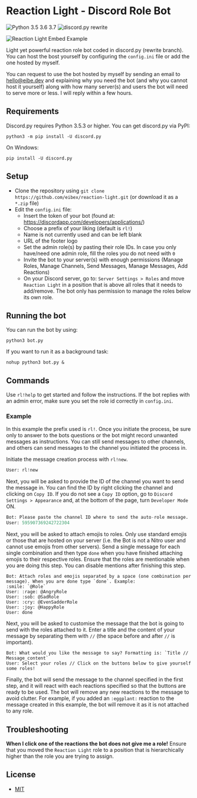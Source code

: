# Reaction Light - Discord Role Bot
![Python 3.5 3.6 3.7](https://img.shields.io/badge/python-3.5%20%7C%203.6%20%7C%203.7-blue.svg)
![discord.py rewrite](https://img.shields.io/badge/discord.py-rewrite-blue.svg)

![Reaction Light Embed Example](https://i.imgur.com/f4b9Qye.png)

Light yet powerful reaction role bot coded in discord.py (rewrite branch).
You can host the bost yourself by configuring the `config.ini` file or add the one hosted by myself.

You can request to use the bot hosted by myself by sending an email to hello@eibe.dev and explaining why you need the bot (and why you cannot host it yourself) along with how many server(s) and users the bot will need to serve more or less. I will reply within a few hours.

## Requirements
Discord.py requires Python 3.5.3 or higher.
You can get discord.py via PyPI:
```
python3 -m pip install -U discord.py
```
On Windows:
```
pip install -U discord.py
```
## Setup
- Clone the repository using `git clone https://github.com/eibex/reaction-light.git` (or download it as a `*.zip` file)
- Edit the `config.ini` file:
  - Insert the token of your bot (found at: https://discordapp.com/developers/applications/)
  - Choose a prefix of your liking (default is `rl!`)
  - Name is not currently used and can be left blank
  - URL of the footer logo
  - Set the admin role(s) by pasting their role IDs. In case you only have/need one admin role, fill the roles you do not need with `0`
  - Invite the bot to your server(s) with enough permissions (Manage Roles, Manage Channels, Send Messages, Manage Messages, Add Reactions)
  - On your Discord server, go to: `Server Settings > Roles` and move `Reaction Light` in a position that is above all roles that it needs to add/remove. The bot only has permission to manage the roles below its own role.

## Running the bot
You can run the bot by using:
```
python3 bot.py
```
If you want to run it as a background task:
```
nohup python3 bot.py &
```
## Commands
Use `rl!help` to get started and follow the instructions. If the bot replies with an admin error, make sure you set the role id correctly in `config.ini`.

### Example
In this example the prefix used is `rl!`. Once you initiate the process, be sure only to answer to the bots questions or the bot might record unwanted messages as instructions. You can still send messages to other channels, and others can send messages to the channel you initiated the process in.

Initiate the message creation process with `rl!new`.
```python
User: rl!new
```
Next, you will be asked to provide the ID of the channel you want to send the message in. You can find the ID by right clicking the channel and clicking on `Copy ID`. If you do not see a `Copy ID` option, go to `Discord Settings > Appearance` and, at the bottom of the page, turn `Developer Mode` ON.
```python
Bot: Please paste the channel ID where to send the auto-role message.
User: 595907369242722304
```
Next, you will be asked to attach emojis to roles. Only use standard emojis or those that are hosted on your server (i.e. the Bot is not a Nitro user and cannot use emojis from other servers). Send a single message for each single combination and then type `done` when you have finished attaching emojis to their respective roles. Ensure that the roles are mentionable when you are doing this step. You can disable mentions after finishing this step.
```
Bot: Attach roles and emojis separated by a space (one combination per message). When you are done type `done`. Example:
:smile: `@Role`
User: :rage: @AngryRole
User: :sob: @SadRole
User: :cry: @EvenSadderRole
User: :joy: @HappyRole
User: done
```
Next, you will be asked to customise the message that the bot is going to send with the roles attached to it. Enter a title and the content of your message by separating them with ` // ` (the space before and after `//` is important).
```
Bot: What would you like the message to say? Formatting is: `Title // Message_content`
User: Select your roles // Click on the buttons below to give yourself some roles!
```
Finally, the bot will send the message to the channel specified in the first step, and it will react with each reactions specified so that the buttons are ready to be used. The bot will remove any new reactions to the message to avoid clutter. For example, if you added an `:eggplant:` reaction to the message created in this example, the bot will remove it as it is not attached to any role.

## Troubleshooting
**When I click one of the reactions the bot does not give me a role!**
Ensure that you moved the `Reaction Light` role to a position that is hierarchically higher than the role you are trying to assign.

## License
- [MIT](https://github.com/eibex/reaction-light/blob/master/LICENSE)
